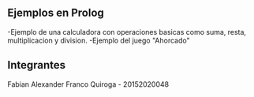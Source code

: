 ## Ejemplos en Prolog

-Ejemplo de una calculadora con operaciones basicas como suma, resta, multiplicacion y division.
-Ejemplo del juego "Ahorcado" 

##  Integrantes

Fabian Alexander Franco Quiroga - 20152020048 
